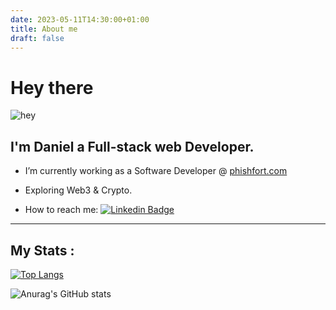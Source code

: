 ```yaml
---
date: 2023-05-11T14:30:00+01:00
title: About me
draft: false
---
```


# Hey there

![hey](https://media.giphy.com/media/hvRJCLFzcasrR4ia7z/giphy.gif)

## I'm Daniel a Full-stack web Developer.

- I’m currently working as a Software Developer @ [phishfort.com](https://phishfort.com)

- Exploring Web3 & Crypto.

- How to reach me: [![Linkedin Badge](https://img.shields.io/badge/LinkedIn-0077B5?style=for-the-badge&logo=linkedin&logoColor=white)](https://www.linkedin.com/in/danielddemissie/)

---

## My Stats :

[![Top Langs](https://github-readme-stats.vercel.app/api/top-langs/?username=danielddemissie&layout=compact&theme=vision-friendly-dark&hide_border=true)](https://github.com/anuraghazra/github-readme-stats)

![Anurag's GitHub stats](https://github-readme-stats.vercel.app/api?username=danielddemissie&theme=dark&hide_border=true&show_icons=true)
